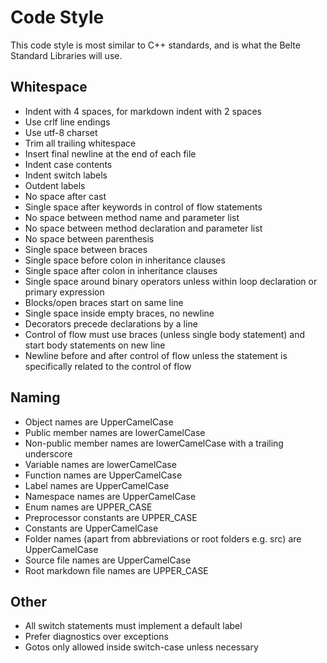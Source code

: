 # Code Style

This code style is most similar to C++ standards, and is what the Belte Standard Libraries will use.

## Whitespace

- Indent with 4 spaces, for markdown indent with 2 spaces
- Use crlf line endings
- Use utf-8 charset
- Trim all trailing whitespace
- Insert final newline at the end of each file
- Indent case contents
- Indent switch labels
- Outdent labels
- No space after cast
- Single space after keywords in control of flow statements
- No space between method name and parameter list
- No space between method declaration and parameter list
- No space between parenthesis
- Single space between braces
- Single space before colon in inheritance clauses
- Single space after colon in inheritance clauses
- Single space around binary operators unless within loop declaration or primary expression
- Blocks/open braces start on same line
- Single space inside empty braces, no newline
- Decorators precede declarations by a line
- Control of flow must use braces (unless single body statement) and start body statements on new line
- Newline before and after control of flow unless the statement is specifically related to the control of flow

## Naming

- Object names are UpperCamelCase
- Public member names are lowerCamelCase
- Non-public member names are lowerCamelCase with a trailing underscore
- Variable names are lowerCamelCase
- Function names are UpperCamelCase
- Label names are UpperCamelCase
- Namespace names are UpperCamelCase
- Enum names are UPPER_CASE
- Preprocessor constants are UPPER_CASE
- Constants are UpperCamelCase
- Folder names (apart from abbreviations or root folders e.g. src) are UpperCamelCase
- Source file names are UpperCamelCase
- Root markdown file names are UPPER_CASE

## Other

- All switch statements must implement a default label
- Prefer diagnostics over exceptions
- Gotos only allowed inside switch-case unless necessary
